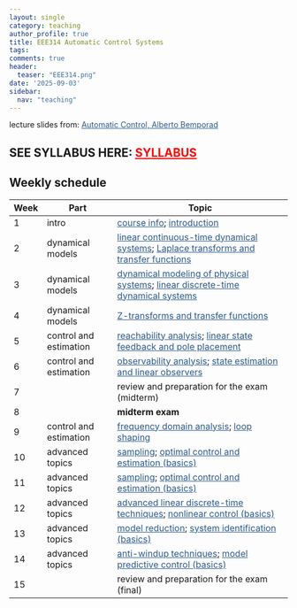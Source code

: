 ```yaml
---
layout: single
category: teaching
author_profile: true
title: EEE314 Automatic Control Systems
tags:
comments: true
header:
  teaser: "EEE314.png"
date: '2025-09-03'
sidebar:
  nav: "teaching"
---
```


lecture slides from: <a href="https://cse.lab.imtlucca.it/~bemporad/automatic_control_course.html" style="color: #2d5a8c">Automatic Control, Alberto Bemporad</a>

## SEE SYLLABUS HERE: <a href="https://docs.google.com/document/d/1m0sHJP3tsaNEzsFSmeco6J3xXq9bmP8BcTLOLCU1VDA/" style="color: #FF0000">SYLLABUS</a>

## Weekly schedule

| Week | Part | Topic |
| ------------- | ------------- | ------------- |
| 1 | intro | <a href="https://sirmatel.github.io/teaching/control/intro314" style="color: #2d5a8c">course info</a>; <a href="http://cse.lab.imtlucca.it/~bemporad/teaching/ac/pdf/01-Introduction.pdf" style="color: #2d5a8c">introduction</a> |
| 2 | dynamical models | <a href="http://cse.lab.imtlucca.it/~bemporad/teaching/ac/pdf/02-TC_sys.pdf" style="color: #2d5a8c">linear continuous-time dynamical systems</a>; <a href="http://cse.lab.imtlucca.it/~bemporad/teaching/ac/pdf/03-transfer-functions-laplace.pdf" style="color: #2d5a8c">Laplace transforms and transfer functions</a> |
| 3 | dynamical models | <a href="http://cse.lab.imtlucca.it/~bemporad/teaching/ac/pdf/03-modeling.pdf" style="color: #2d5a8c">dynamical modeling of physical systems</a>; <a href="http://cse.lab.imtlucca.it/~bemporad/teaching/ac/pdf/04a-TD_sys.pdf" style="color: #2d5a8c">linear discrete-time dynamical systems</a> |
| 4 | dynamical models | <a href="http://cse.lab.imtlucca.it/~bemporad/teaching/ac/pdf/04b-zeta.pdf" style="color: #2d5a8c">Z-transforms and transfer functions</a> |
| 5 | control and estimation | <a href="http://cse.lab.imtlucca.it/~bemporad/teaching/ac/pdf/05a-reachability.pdf" style="color: #2d5a8c">reachability analysis</a>; <a href="http://cse.lab.imtlucca.it/~bemporad/teaching/ac/pdf/05b-pole-placement.pdf" style="color: #2d5a8c">linear state feedback and pole placement</a> |
| 6 | control and estimation | <a href="http://cse.lab.imtlucca.it/~bemporad/teaching/ac/pdf/06a-observability.pdf" style="color: #2d5a8c">observability analysis</a>; <a href="http://cse.lab.imtlucca.it/~bemporad/teaching/ac/pdf/06b-estimator.pdf" style="color: #2d5a8c">state estimation and linear observers</a> |
| 7 |  | review and preparation for the exam (midterm) |
| 8 |  | **midterm exam** |
| 9 | control and estimation | <a href="http://cse.lab.imtlucca.it/~bemporad/teaching/ac/pdf/AC2-01-frequency_analysis.pdf" style="color: #2d5a8c">frequency domain analysis</a>; <a href="http://cse.lab.imtlucca.it/~bemporad/teaching/ac/pdf/AC2-02-LoopShaping.pdf" style="color: #2d5a8c">loop shaping</a> |
| 10 | advanced topics | <a href="http://cse.lab.imtlucca.it/~bemporad/teaching/ac/pdf/AC2-03-Sampling.pdf" style="color: #2d5a8c">sampling</a>; <a href="http://cse.lab.imtlucca.it/~bemporad/teaching/ac/pdf/AC2-04-LQR-Kalman.pdf" style="color: #2d5a8c">optimal control and estimation (basics)</a> |
| 11 | advanced topics | <a href="http://cse.lab.imtlucca.it/~bemporad/teaching/ac/pdf/AC2-03-Sampling.pdf" style="color: #2d5a8c">sampling</a>; <a href="http://cse.lab.imtlucca.it/~bemporad/teaching/ac/pdf/AC2-04-LQR-Kalman.pdf" style="color: #2d5a8c">optimal control and estimation (basics)</a> |
| 12 | advanced topics | <a href="http://cse.lab.imtlucca.it/~bemporad/teaching/ac/pdf/AC2-05-Advanced_Linear.pdf" style="color: #2d5a8c">advanced linear discrete-time techniques</a>; <a href="http://cse.lab.imtlucca.it/~bemporad/teaching/ac/pdf/AC2-06-Nonlinear.pdf" style="color: #2d5a8c">nonlinear control (basics)</a> |
| 13 | advanced topics | <a href="http://cse.lab.imtlucca.it/~bemporad/teaching/ac/pdf/AC2-07-Model_Reduction.pdf" style="color: #2d5a8c">model reduction</a>; <a href="http://cse.lab.imtlucca.it/~bemporad/teaching/ac/pdf/AC2-08-System_Identification.pdf" style="color: #2d5a8c">system identification (basics)</a> |
| 14 | advanced topics | <a href="http://cse.lab.imtlucca.it/~bemporad/teaching/ac/pdf/AC2-09-AntiWindup.pdf" style="color: #2d5a8c">anti-windup techniques</a>; <a href="http://cse.lab.imtlucca.it/~bemporad/teaching/ac/pdf/AC2-10-MPC.pdf" style="color: #2d5a8c">model predictive control (basics)</a> |
| 15 |  | review and preparation for the exam (final) |


